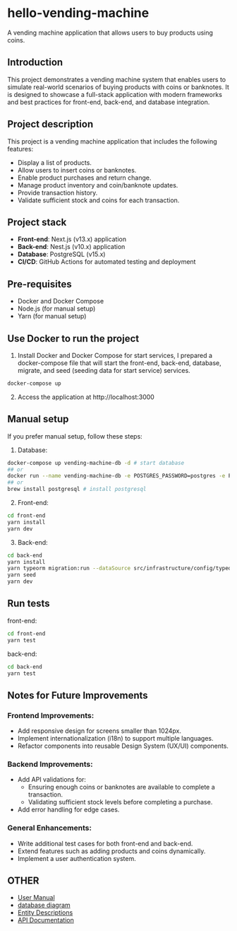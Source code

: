 # hello-vending-machine
A vending machine application that allows users to buy products using coins.

## Introduction
This project demonstrates a vending machine system that enables users to simulate real-world scenarios of buying products with coins or banknotes. It is designed to showcase a full-stack application with modern frameworks and best practices for front-end, back-end, and database integration.

## Project description
This project is a vending machine application that includes the following features:
- Display a list of products.
- Allow users to insert coins or banknotes.
- Enable product purchases and return change.
- Manage product inventory and coin/banknote updates.
- Provide transaction history.
- Validate sufficient stock and coins for each transaction.

## Project stack
- **Front-end**: Next.js (v13.x) application
- **Back-end**: Nest.js (v10.x) application
- **Database**: PostgreSQL (v15.x)
- **CI/CD**: GitHub Actions for automated testing and deployment

## Pre-requisites
- Docker and Docker Compose
- Node.js (for manual setup)
- Yarn (for manual setup)

## Use Docker to run the project
1. Install Docker and Docker Compose for start services, I prepared a docker-compose file that will start the front-end, back-end, database, migrate, and seed (seeding data for start service) services.
```bash
docker-compose up
```
2. Access the application at http://localhost:3000

## Manual setup
If you prefer manual setup, follow these steps:

1. Database:
```bash
docker-compose up vending-machine-db -d # start database
## or
docker run --name vending-machine-db -e POSTGRES_PASSWORD=postgres -e POSTGRES_USER=postgres -e POSTGRES_DB=vending-machine-db -p 5432:5432 -d postgres:13 # start database
## or 
brew install postgresql # install postgresql
```

2. Front-end:
```bash
cd front-end
yarn install
yarn dev
```

3. Back-end:
```bash
cd back-end
yarn install
yarn typeorm migration:run --dataSource src/infrastructure/config/typeorm/typeorm.config.ts
yarn seed
yarn dev
```


## Run tests
front-end:
```bash
cd front-end
yarn test
```

back-end:
```bash
cd back-end
yarn test
```

## Notes for Future Improvements
### Frontend Improvements:
- Add responsive design for screens smaller than 1024px.
- Implement internationalization (i18n) to support multiple languages.
- Refactor components into reusable Design System (UX/UI) components.

### Backend Improvements:
- Add API validations for:
  - Ensuring enough coins or banknotes are available to complete a transaction.
  - Validating sufficient stock levels before completing a purchase.
- Add error handling for edge cases.

### General Enhancements:
- Write additional test cases for both front-end and back-end.
- Extend features such as adding products and coins dynamically.
- Implement a user authentication system.

## OTHER
- [User Manual](/docs/user-manual.md)
- [database diagram](/docs/database-diagram.jpg)
- [Entity Descriptions](/docs/Entity-Decriptsion.md)
- [API Documentation](/docs/API-document.md)